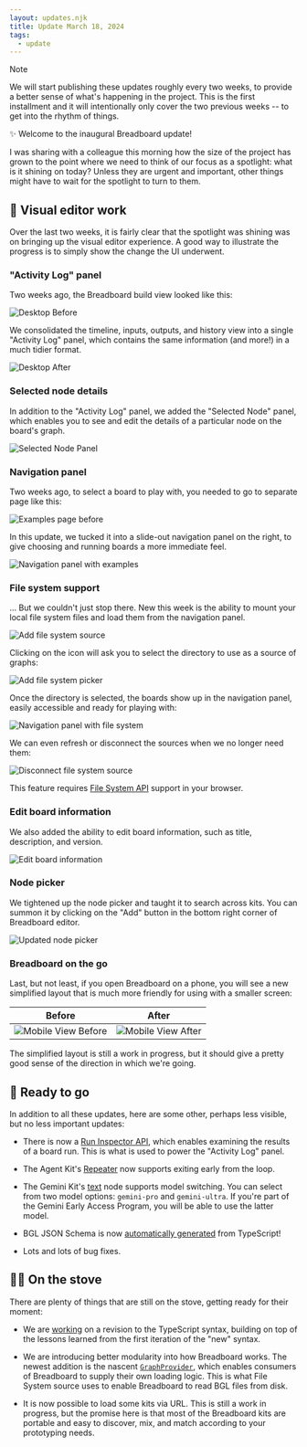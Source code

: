 ```yaml
---
layout: updates.njk
title: Update March 18, 2024
tags:
  - update
---
```


> [!NOTE]
> We will start publishing these updates roughly every two weeks, to provide a better sense of what's happening in the project. This is the first installment and it will intentionally only cover the two previous weeks -- to get into the rhythm of things.

✨ Welcome to the inaugural Breadboard update!

I was sharing with a colleague this morning how the size of the project has grown to the point where we need to think of our focus as a spotlight: what is it shining on today? Unless they are urgent and important, other things might have to wait for the spotlight to turn to them.

## 🎨 Visual editor work

Over the last two weeks, it is fairly clear that the spotlight was shining was on bringing up the visual editor experience. A good way to illustrate the progress is to simply show the change the UI underwent.

### "Activity Log" panel

Two weeks ago, the Breadboard build view looked like this:

![Desktop Before](/breadboard/static/images/2024-03-18/before-build-view.png)

We consolidated the timeline, inputs, outputs, and history view into a single "Activity Log" panel, which contains the same information (and more!) in a much tidier format.

![Desktop After](/breadboard/static/images/2024-03-18/activity-log.png)

### Selected node details

In addition to the "Activity Log" panel, we added the "Selected Node" panel, which enables you to see and edit the details of a particular node on the board's graph.

![Selected Node Panel](/breadboard/static/images/2024-03-18/selected-node-panel.png)

### Navigation panel

Two weeks ago, to select a board to play with, you needed to go to separate page like this:

![Examples page before](/breadboard/static/images/2024-03-18/before-examples.png)

In this update, we tucked it into a slide-out navigation panel on the right, to give choosing and running boards a more immediate feel.

![Navigation panel with examples](/breadboard/static/images/2024-03-18/navigation-panel-examples.png)

### File system support

... But we couldn't just stop there. New this week is the ability to mount your local file system files and load them from the navigation panel.

![Add file system source](/breadboard/static/images/2024-03-18/add-file-system-source.png)

Clicking on the icon will ask you to select the directory to use as a source of graphs:

![Add file system picker](/breadboard/static/images/2024-03-18/add-file-system-dir.png)

Once the directory is selected, the boards show up in the navigation panel, easily accessible and ready for playing with:

![Navigation panel with file system](/breadboard/static/images/2024-03-18/navigation-panel.png)

We can even refresh or disconnect the sources when we no longer need them:

![Disconnect file system source](/breadboard/static/images/2024-03-18/disconnect-file-system-source.png)

This feature requires [File System API](https://developer.mozilla.org/en-US/docs/Web/API/File_System_API) support in your browser.

### Edit board information

We also added the ability to edit board information, such as title, description, and version.

![Edit board information](/breadboard/static/images/2024-03-18/edit-board-info.png)

### Node picker

We tightened up the node picker and taught it to search across kits. You can summon it by clicking on the "Add" button in the bottom right corner of Breadboard editor.

![Updated node picker](/breadboard/static/images/2024-03-18/node-picker.png)

### Breadboard on the go

Last, but not least, if you open Breadboard on a phone, you will see a new simplified layout that is much more friendly for using with a smaller screen:

| Before                                                                             | After                                                                      |
| ---------------------------------------------------------------------------------- | -------------------------------------------------------------------------- |
| ![Mobile View Before](/breadboard/static/images/2024-03-18/before-mobile-view.png) | ![Mobile View After](/breadboard/static/images/2024-03-18/mobile-view.png) |

The simplified layout is still a work in progress, but it should give a pretty good sense of the direction in which we're going.

## 🚀 Ready to go

In addition to all these updates, here are some other, perhaps less visible, but no less important updates:

- There is now a [Run Inspector API](/breadboard/docs/inspector/run/), which enables examining the results of a board run. This is what is used to power the "Activity Log" panel.

- The Agent Kit's [Repeater](http://localhost:8000/breadboard/docs/kits/agents/#repeater-agentsrepeater) now supports exiting early from the loop.

- The Gemini Kit's [text](https://github.com/breadboard-ai/breadboard/blob/eea9e3333db2ea3b07cb5f4e448dcacfdc7d0017/packages/gemini-kit/src/kit.ts#L24) node supports model switching. You can select from two model options: `gemini-pro` and `gemini-ultra`. If you're part of the Gemini Early Access Program, you will be able to use the latter model.

- BGL JSON Schema is now [automatically generated](https://github.com/breadboard-ai/breadboard/commit/9b8e73242c6a261ee0f459e71f352121ccef31f8) from TypeScript!

- Lots and lots of bug fixes.

## 🧑‍🍳 On the stove

There are plenty of things that are still on the stove, getting ready for their moment:

- We are [working](https://github.com/breadboard-ai/breadboard/tree/main/packages/build) on a revision to the TypeScript syntax, building on top of the lessons learned from the first iteration of the "new" syntax.

- We are introducing better modularity into how Breadboard works. The newest addition is the nascent [`GraphProvider`](https://github.com/breadboard-ai/breadboard/blob/eea9e3333db2ea3b07cb5f4e448dcacfdc7d0017/packages/breadboard/src/loader/types.ts#L14), which enables consumers of Breadboard to supply their own loading logic. This is what File System source uses to enable Breadboard to read BGL files from disk.

- It is now possible to load some kits via URL. This is still a work in progress, but the promise here is that most of the Breadboard kits are portable and easy to discover, mix, and match according to your prototyping needs.
